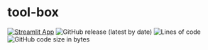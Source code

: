 # tool-box
[![Streamlit App](https://static.streamlit.io/badges/streamlit_badge_black_white.svg)](https://pacourbet-tool-box-toolboxapp-yr59fb.streamlit.app/)
![GitHub release (latest by date)](https://img.shields.io/github/v/release/pacourbet/tool-box?display_name=tag&style=plastic)
![Lines of code](https://img.shields.io/tokei/lines/github/pacourbet/pdf-manip?style=plastic)
![GitHub code size in bytes](https://img.shields.io/github/languages/code-size/pacourbet/pdf-manip?style=plastic)
